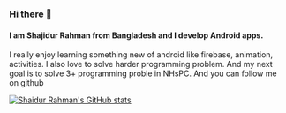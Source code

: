 ### Hi there 👋
#### I am Shajidur Rahman from Bangladesh and I develop Android apps.
I really enjoy learning something new of android like firebase, animation, activities. 
I also love to solve harder programming problem. And my next goal is to solve 3+ programming proble in NHsPC.  And you can follow me on github 

[![Shaidur Rahman's GitHub stats](https://github-readme-stats.vercel.app/api?username=Shajidur-Rahman)](https://github.com/Shajidur-Rahman/github-readme-stats)
